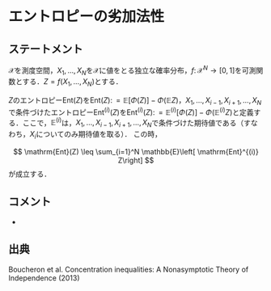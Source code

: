 # エントロピーの劣加法性

## ステートメント

$\mathcal{X}$を測度空間，$X_1, \ldots, X_N$を$\mathcal{X}$に値をとる独立な確率分布，$f\colon \mathcal{X}^N \to [0, 1]$を可測関数とする．$Z = f(X_1, 
\ldots, X_N)$とする．

$Z$のエントロピー$\mathrm{Ent}(Z)$を$\mathrm{Ent}(Z)\colon = \mathbb{E}\left[\Phi(Z)\right] - \Phi(\mathbb{E}Z)$，$X_1, \ldots, X_{i-1}, X_{i+1}, \ldots, X_{N}$で条件づけたエントロピー$\mathrm{Ent}^{(i)}(Z)$を$\mathrm{Ent}^{(i)}(Z)\colon = \mathbb{E}^{(i)}\left[\Phi(Z)\right] - \Phi(\mathbb{E}^{(i)}Z)$と定義する．ここで，$\mathbb{E}^(i)$は，$X_1, \ldots, X_{i-1}, X_{i+1}, \ldots, X_{N}$で条件づけた期待値である（すなわち，$X_i$についてのみ期待値を取る）．
この時，

$$
\mathrm{Ent}(Z) \leq \sum_{i=1}^N \mathbb{E}\left[ \mathrm{Ent}^{(i)} Z\right]
$$
が成立する．

## コメント

* 

## 出典
Boucheron et al. Concentration inequalities: A Nonasymptotic Theory of Independence (2013)
